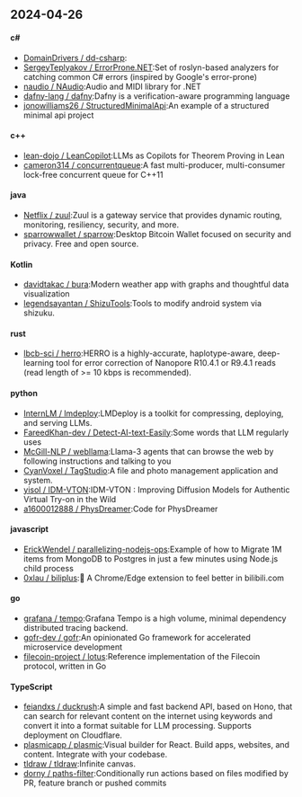 ## 2024-04-26
#### c#
* [DomainDrivers / dd-csharp](https://github.com/DomainDrivers/dd-csharp):
* [SergeyTeplyakov / ErrorProne.NET](https://github.com/SergeyTeplyakov/ErrorProne.NET):Set of roslyn-based analyzers for catching common C# errors (inspired by Google's error-prone)
* [naudio / NAudio](https://github.com/naudio/NAudio):Audio and MIDI library for .NET
* [dafny-lang / dafny](https://github.com/dafny-lang/dafny):Dafny is a verification-aware programming language
* [jonowilliams26 / StructuredMinimalApi](https://github.com/jonowilliams26/StructuredMinimalApi):An example of a structured minimal api project
#### c++
* [lean-dojo / LeanCopilot](https://github.com/lean-dojo/LeanCopilot):LLMs as Copilots for Theorem Proving in Lean
* [cameron314 / concurrentqueue](https://github.com/cameron314/concurrentqueue):A fast multi-producer, multi-consumer lock-free concurrent queue for C++11
#### java
* [Netflix / zuul](https://github.com/Netflix/zuul):Zuul is a gateway service that provides dynamic routing, monitoring, resiliency, security, and more.
* [sparrowwallet / sparrow](https://github.com/sparrowwallet/sparrow):Desktop Bitcoin Wallet focused on security and privacy. Free and open source.
#### Kotlin
* [davidtakac / bura](https://github.com/davidtakac/bura):Modern weather app with graphs and thoughtful data visualization
* [legendsayantan / ShizuTools](https://github.com/legendsayantan/ShizuTools):Tools to modify android system via shizuku.
#### rust
* [lbcb-sci / herro](https://github.com/lbcb-sci/herro):HERRO is a highly-accurate, haplotype-aware, deep-learning tool for error correction of Nanopore R10.4.1 or R9.4.1 reads (read length of >= 10 kbps is recommended).
#### python
* [InternLM / lmdeploy](https://github.com/InternLM/lmdeploy):LMDeploy is a toolkit for compressing, deploying, and serving LLMs.
* [FareedKhan-dev / Detect-AI-text-Easily](https://github.com/FareedKhan-dev/Detect-AI-text-Easily):Some words that LLM regularly uses
* [McGill-NLP / webllama](https://github.com/McGill-NLP/webllama):Llama-3 agents that can browse the web by following instructions and talking to you
* [CyanVoxel / TagStudio](https://github.com/CyanVoxel/TagStudio):A file and photo management application and system.
* [yisol / IDM-VTON](https://github.com/yisol/IDM-VTON):IDM-VTON : Improving Diffusion Models for Authentic Virtual Try-on in the Wild
* [a1600012888 / PhysDreamer](https://github.com/a1600012888/PhysDreamer):Code for PhysDreamer
#### javascript
* [ErickWendel / parallelizing-nodejs-ops](https://github.com/ErickWendel/parallelizing-nodejs-ops):Example of how to Migrate 1M items from MongoDB to Postgres in just a few minutes using Node.js child process
* [0xlau / biliplus](https://github.com/0xlau/biliplus):🧩 A Chrome/Edge extension to feel better in bilibili.com
#### go
* [grafana / tempo](https://github.com/grafana/tempo):Grafana Tempo is a high volume, minimal dependency distributed tracing backend.
* [gofr-dev / gofr](https://github.com/gofr-dev/gofr):An opinionated Go framework for accelerated microservice development
* [filecoin-project / lotus](https://github.com/filecoin-project/lotus):Reference implementation of the Filecoin protocol, written in Go
#### TypeScript
* [feiandxs / duckrush](https://github.com/feiandxs/duckrush):A simple and fast backend API, based on Hono, that can search for relevant content on the internet using keywords and convert it into a format suitable for LLM processing. Supports deployment on Cloudflare.
* [plasmicapp / plasmic](https://github.com/plasmicapp/plasmic):Visual builder for React. Build apps, websites, and content. Integrate with your codebase.
* [tldraw / tldraw](https://github.com/tldraw/tldraw):Infinite canvas.
* [dorny / paths-filter](https://github.com/dorny/paths-filter):Conditionally run actions based on files modified by PR, feature branch or pushed commits
